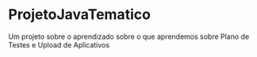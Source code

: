 # ProjetoJavaTematico
Um projeto sobre o aprendizado sobre o que aprendemos sobre Plano de Testes e Upload de Aplicativos
